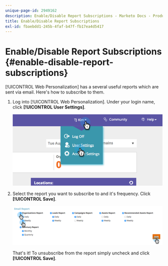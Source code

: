 ```yaml
---
unique-page-id: 2949162
description: Enable/Disable Report Subscriptions - Marketo Docs - Product Documentation
title: Enable/Disable Report Subscriptions
exl-id: fbaebdd1-245b-4faf-b47f-fb17ea4d5417
---
```

# Enable/Disable Report Subscriptions {#enable-disable-report-subscriptions}

[!UICONTROL Web Personalization] has a several useful reports which are sent via email. Here's how to subscribe to them.

1. Log into [!UICONTROL Web Personalization]. Under your login name, click **[!UICONTROL User Settings]**.

   ![](assets/image2014-9-17-20-3a48-3a28.png)

1. Select the report you want to subscribe to and it's frequency. Click **[!UICONTROL Save]**.

   ![](assets/email-settings.png)

   That's it! To unsubscribe from the report simply uncheck and click **[!UICONTROL Save]**.
